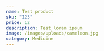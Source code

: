 ```yaml
---
name: Test product
sku: "123"
price: 12
description: Test lorem ipsum
image: /images/uploads/cameleon.jpg
category: Medicine
---
```

